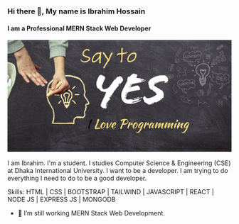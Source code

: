 ### Hi there 👋, My name is Ibrahim Hossain
#### I am a Professional MERN Stack Web Developer
![I am a Professional Web Developer](https://github.com/Ibrahim9638/images/blob/main/images.png)

I am Ibrahim. I'm a student. I studies Computer Science & Engineering (CSE) at Dhaka International University. I want to be a developer. I am trying to do everything I need to do to be a good developer.

Skills:  HTML | CSS | BOOTSTRAP | TAILWIND | JAVASCRIPT | REACT | NODE JS | EXPRESS JS | MONGODB

- 🔭 I’m still working MERN Stack Web Development. 





